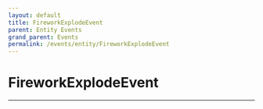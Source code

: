 ```yaml
---
layout: default
title: FireworkExplodeEvent
parent: Entity Events
grand_parent: Events
permalink: /events/entity/FireworkExplodeEvent
---
```


# FireworkExplodeEvent

---
